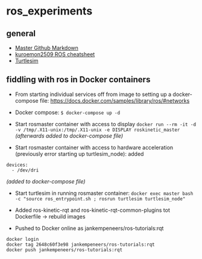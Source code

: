 # ros_experiments
## general
- [Master Github Markdown](https://guides.github.com/features/mastering-markdown/)
- [kuroemon2509 ROS cheatsheet](https://github.com/kuroemon2509/ROS-cheatsheet)
- [Turtlesim](http://wiki.ros.org/ROS/Tutorials/UnderstandingNodes)

## fiddling with ros in Docker containers
* From starting individual services off from image to setting up a docker-compose file: https://docs.docker.com/samples/library/ros/#networks
* Docker compose: ` $ docker-compose up -d `

* Start rosmaster container with access to display
```docker run --rm -it -d -v /tmp/.X11-unix:/tmp/.X11-unix -e DISPLAY roskinetic_master```
	*(afterwards added to docker-compose file)*
* Start rosmaster container with access to hardware acceleration (previously error starting up turtlesim_node): added
```
devices:
  - /dev/dri
```
   *(added to docker-compose file)*

* Start turtlesim in running rosmaster container: `docker exec master bash -c "source ros_entrypoint.sh ; rosrun turtlesim turtlesim_node"`

* Added ros-kinetic-rqt and ros-kinetic-rqt-common-plugins tot Dockerfile → rebuild images
* Pushed to Docker online as jankempeneers/ros-tutorials:rqt
```
docker login
docker tag 2648c60f3e98 jankempeneers/ros-tutorials:rqt
docker push jankempeneers/ros-tutorials:rqt
```

